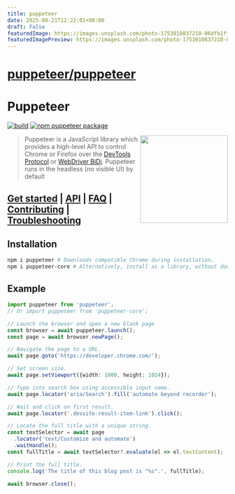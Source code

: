 ```yaml
---
title: puppeteer
date: 2025-08-21T12:22:01+08:00
draft: False
featuredImage: https://images.unsplash.com/photo-1753010837210-06dfb1ffc5d7?ixid=M3w0NjAwMjJ8MHwxfHJhbmRvbXx8fHx8fHx8fDE3NTU3NTAwOTl8&ixlib=rb-4.1.0
featuredImagePreview: https://images.unsplash.com/photo-1753010837210-06dfb1ffc5d7?ixid=M3w0NjAwMjJ8MHwxfHJhbmRvbXx8fHx8fHx8fDE3NTU3NTAwOTl8&ixlib=rb-4.1.0
---
```


# [puppeteer/puppeteer](https://github.com/puppeteer/puppeteer)

# Puppeteer

[![build](https://github.com/puppeteer/puppeteer/actions/workflows/ci.yml/badge.svg?branch=main)](https://github.com/puppeteer/puppeteer/actions/workflows/ci.yml)
[![npm puppeteer package](https://img.shields.io/npm/v/puppeteer.svg)](https://npmjs.org/package/puppeteer)

<img src="https://user-images.githubusercontent.com/10379601/29446482-04f7036a-841f-11e7-9872-91d1fc2ea683.png" height="200" align="right"/>

> Puppeteer is a JavaScript library which provides a high-level API to control
> Chrome or Firefox over the
> [DevTools Protocol](https://chromedevtools.github.io/devtools-protocol/) or [WebDriver BiDi](https://pptr.dev/webdriver-bidi).
> Puppeteer runs in the headless (no visible UI) by default

## [Get started](https://pptr.dev/docs) | [API](https://pptr.dev/api) | [FAQ](https://pptr.dev/faq) | [Contributing](https://pptr.dev/contributing) | [Troubleshooting](https://pptr.dev/troubleshooting)

## Installation

```bash npm2yarn
npm i puppeteer # Downloads compatible Chrome during installation.
npm i puppeteer-core # Alternatively, install as a library, without downloading Chrome.
```

## Example

```ts
import puppeteer from 'puppeteer';
// Or import puppeteer from 'puppeteer-core';

// Launch the browser and open a new blank page
const browser = await puppeteer.launch();
const page = await browser.newPage();

// Navigate the page to a URL.
await page.goto('https://developer.chrome.com/');

// Set screen size.
await page.setViewport({width: 1080, height: 1024});

// Type into search box using accessible input name.
await page.locator('aria/Search').fill('automate beyond recorder');

// Wait and click on first result.
await page.locator('.devsite-result-item-link').click();

// Locate the full title with a unique string.
const textSelector = await page
  .locator('text/Customize and automate')
  .waitHandle();
const fullTitle = await textSelector?.evaluate(el => el.textContent);

// Print the full title.
console.log('The title of this blog post is "%s".', fullTitle);

await browser.close();
```
